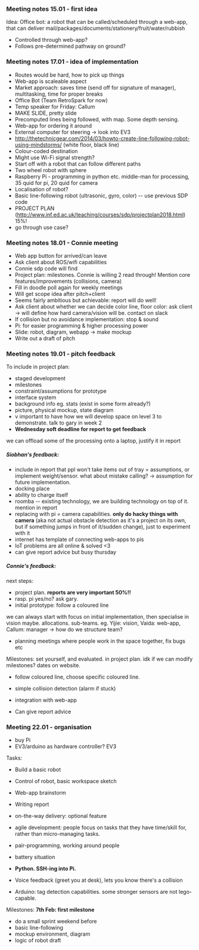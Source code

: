 ### Meeting notes 15.01 - first idea

Idea: Office bot: a robot that can be called/scheduled through a web-app, that can deliver mail/packages/documents/stationery/fruit/water/rubbish 
* Controlled through web-app?
* Follows pre-determined pathway on ground?

### Meeting notes 17.01 - idea of implementation

* Routes would be hard, how to pick up things
* Web-app is scaleable aspect
* Market approach: saves time (send off for signature of manager), multitasking, time for proper breaks
* Office Bot (Team RetroSpark for now)
* Temp speaker for Friday: Callum
* MAKE SLIDE, pretty slide
* Precomputed lines being followed, with map. Some depth sensing.
* Web-app for ordering it around
* External computer for steering -> look into EV3
* http://thetechnicgear.com/2014/03/howto-create-line-following-robot-using-mindstorms/ (white floor, black line)
* Colour-coded destination
* Might use Wi-Fi signal strength?
* Start off with a robot that can follow different paths
* Two wheel robot with sphere
* Raspberry Pi - programming in python etc. middle-man for processing, 35 quid for pi, 20 quid for camera
* Localisation of robot?
* Basic line-following robot (ultrasonic, gyro, color) -- use previous SDP code
* PROJECT PLAN (http://www.inf.ed.ac.uk/teaching/courses/sdp/projectplan2018.html) 15%!
* go through use case?

### Meeting notes 18.01 - Connie meeting

* Web app button for arrived/can leave
* Ask client about ROS/wifi capabilities
* Connie sdp code will find
* Project plan: milestones. Connie is willing 2 read through! Mention core features/improvements (collisions, camera)
* Fill in doodle poll again for weekly meetings
* Will get scope idea after pitch+client
* Seems fairly ambitious but achievable: report will do well!
* Ask client about whether we can decide color line, floor color: ask client -> will define how hard camera/vision will be. contact on slack
* If collision but no avoidance implementation: stop & sound
* Pi: for easier programming & higher processing power
* Slide: robot, diagram, webapp -> make mockup
* Write out a draft of pitch

### Meeting notes 19.01 - pitch feedback

To include in project plan: 
* staged development
* milestones
* constraint/assumptions for prototype
* interface system
* background info eg. stats (exist in some form already?)
* picture, physical mockup, state diagram
* v important to have how we will develop space on level 3 to demonstrate. talk to gary in week 2
* **Wednesday soft deadline for report to get feedback**

we can offload some of the processing onto a laptop, justify it in report

##### Siobhan's feedback:

* include in report that ppl won't take items out of tray = assumptions, or implement weight/sensor. what about mistake calling? -> assumption for future implementation.
* docking place
* ability to charge itself
* roomba -- existing technology, we are building technology on top of it. mention in report
* replacing with pi = camera capabilities. **only do hacky things with camera** (aka not actual obstacle detection as it's a project on its own, but if something jumps in front of it/sudden change), just to experiment with it
* internet has template of connecting web-apps to pis
* IoT problems are all online & solved <3
* can give report advice but busy thursday

##### Connie's feedback:

next steps:
* project plan. **reports are very important 50%!!**
* rasp. pi yes/no? ask gary.
* initial prototype: follow a coloured line

we can always start with focus on initial implementation, then specialise in vision maybe. allocations. sub-teams.
eg. Yijie: vision, Vaida: web-app, Callum: manager -> how do we structure team?

* planning meetings where people work in the space together, fix bugs etc

Milestones: set yourself, and evaluated. in project plan. idk if we can modify milestones? dates on website.
* follow coloured line, choose specific coloured line.
* simple collision detection (alarm if stuck)
* integration with web-app

* Can give report advice

### Meeting 22.01 - organisation 

* buy Pi
* EV3/arduino as hardware controller? EV3

Tasks:
* Build a basic robot
* Control of robot, basic workspace sketch
* Web-app brainstorm
* Writing report

* on-the-way delivery: optional feature
* agile development: people focus on tasks that they have time/skill for, rather than micro-managing tasks.
* pair-programming, working around people
* battery situation
* **Python. SSH-ing into Pi.**
* Voice feedback (greet you at desk), lets you know there's a collision
* Arduino: tag detection capabilities. some stronger sensors are not lego-capable.

Milestones:
**7th Feb: first milestone**
* do a small sprint weekend before
* basic line-following
* mockup environment, diagram
* logic of robot draft